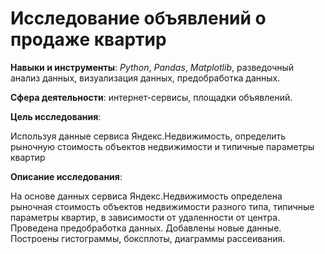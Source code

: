 # Исследование объявлений о продаже квартир

**Навыки и инструменты**: *Python*, *Pandas*, *Matplotlib*, разведочный анализ данных, визуализация данных, предобработка данных.

**Сфера деятельности**: интернет-сервисы, площадки объявлений.

**Цель исследования**: 

Используя данные сервиса Яндекс.Недвижимость, определить рыночную стоимость объектов недвижимости и типичные параметры квартир

**Описание исследования**: 

На основе данных сервиса Яндекс.Недвижимость определена рыночная стоимость
объектов недвижимости разного типа, типичные параметры квартир, в зависимости от
удаленности от центра. Проведена предобработка данных. Добавлены новые данные.
Построены гистограммы, боксплоты, диаграммы рассеивания.
